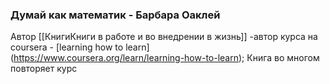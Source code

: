 ### Думай как математик - Барбара Оаклей

Автор [[КнигиКниги в работе и во внедрении в жизнь]]  -автор курса на coursera  - [learning how to learn] (https://www.coursera.org/learn/learning-how-to-learn);
Книга во многом повторяет курс

